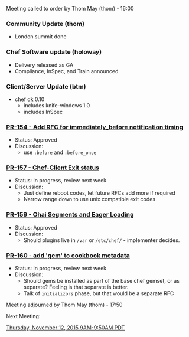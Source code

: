 Meeting called to order by Thom May (thom) - 16:00

### Community Update (thom)

* London summit done

### Chef Software update (holoway)

* Delivery released as GA
* Compliance, InSpec, and Train announced

### Client/Server Update (btm)
* chef dk 0.10
  * includes knife-windows 1.0
  * includes InSpec

### [PR-154 - Add RFC for immediately_before notification timing](https://github.com/chef/chef-rfc/pull/154)
* Status: Approved
* Discussion:
  * use `:before` and `:before_once`

### [PR-157 - Chef-Client Exit status](https://github.com/chef/chef-rfc/pull/157)
* Status: In progress, review next week
* Discussion:
  * Just define reboot codes, let future RFCs add more if required
  * Narrow range down to use unix compatible exit codes

### [PR-159 - Ohai Segments and Eager Loading](https://github.com/chef/chef-rfc/pull/159)
* Status: Approved
* Discussion:
  * Should plugins live in `/var` or `/etc/chef/` - implementer decides.

### [PR-160 - add 'gem' to cookbook metadata](https://github.com/chef/chef-rfc/pull/160)
* Status: In progress, review next week
* Discussion:
  * Should gems be installed as part of the base chef gemset, or as
    separate? Feeling is that separate is better.
  * Talk of `initializors` phase, but that would be a separate RFC

Meeting adjourned by Thom May (thom) - 17:50

Next Meeting:

[Thursday, November 12, 2015 9AM-9:50AM PDT](http://everytimezone.com/#2015-11-12,240,cn3)
